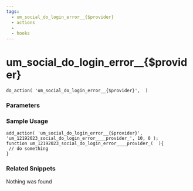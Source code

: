 ```yaml
---
tags: 
  - um_social_do_login_error__{$provider}
  - actions
  - 
  - hooks
---
```

# um\_social\_do\_login\_error\_\_{$provider}

``` php:no-line-numbers
do_action( 'um_social_do_login_error__{$provider}',  )
```
<div class='hook-sep'></div>

### Parameters

<div class='hook-sep'></div>



### Sample Usage

``` php:no-line-numbers
add_action( 'um_social_do_login_error__{$provider}', 'um_12192023_social_do_login_error____provider_', 10, 0 );
function um_12192023_social_do_login_error____provider_(  ){
 // do something
}
```
<div class='hook-sep'></div>



### Related Snippets

Nothing was found

